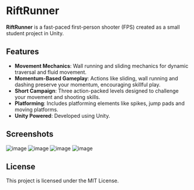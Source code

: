 # RiftRunner

**RiftRunner** is a fast-paced first-person shooter (FPS) created as a small student project in Unity.

## Features
- **Movement Mechanics**: Wall running and sliding mechanics for dynamic traversal and fluid movement.
- **Momentum-Based Gameplay**: Actions like sliding, wall running and dashing preserve your momentum, encouraging skillful play.
- **Short Campaign**: Three action-packed levels designed to challenge your movement and shooting skills.
- **Platforming**: Includes platforming elements like spikes, jump pads and moving platforms.
- **Unity Powered**: Developed using Unity.


## Screenshots
![image](https://github.com/user-attachments/assets/e7c984b8-604c-44c9-81c0-f8bfe473e7be)
![image](https://github.com/user-attachments/assets/ab15f3a8-7e44-417d-a29b-c8e8ca0ca30f)
![image](https://github.com/user-attachments/assets/ec22aa52-08f1-40a8-831a-1ad940acd713)
![image](https://github.com/user-attachments/assets/f2af5081-dc37-40b7-a495-e7f801108f56)


## License
This project is licensed under the MIT License.
